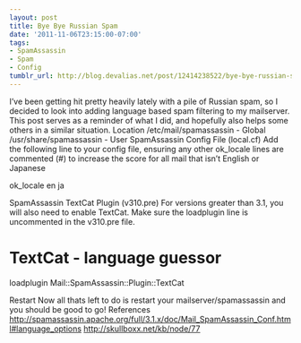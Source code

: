 ```yaml
---
layout: post
title: Bye Bye Russian Spam
date: '2011-11-06T23:15:00-07:00'
tags:
- SpamAssassin
- Spam
- Config
tumblr_url: http://blog.devalias.net/post/12414238522/bye-bye-russian-spam
---
```

I’ve been getting hit pretty heavily lately with a pile of Russian spam, so I decided to look into adding language based spam filtering to my mailserver. This post serves as a reminder of what I did, and hopefully also helps some others in a similar situation.
Location
/etc/mail/spamassassin - Global
/usr/share/spamassassin - User
SpamAssassin Config File (local.cf)
Add the following line to your config file, ensuring any other ok_locale lines are commented (#) to increase the score for all mail that isn’t English or Japanese

ok_locale en ja

SpamAssassin TextCat Plugin (v310.pre)
For versions greater than 3.1, you will also need to enable TextCat. Make sure the loadplugin line is uncommented in the v310.pre file.

# TextCat - language guessor
loadplugin Mail::SpamAssassin::Plugin::TextCat

Restart
Now all thats left to do is restart your mailserver/spamassassin and you should be good to go!
References
http://spamassassin.apache.org/full/3.1.x/doc/Mail_SpamAssassin_Conf.html#language_options
http://skullboxx.net/kb/node/77
